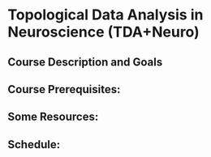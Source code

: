 # Topological Data Analysis in Neuroscience (TDA+Neuro)

## Course Description and Goals 

## Course Prerequisites: 

## Some Resources: 

## Schedule:
